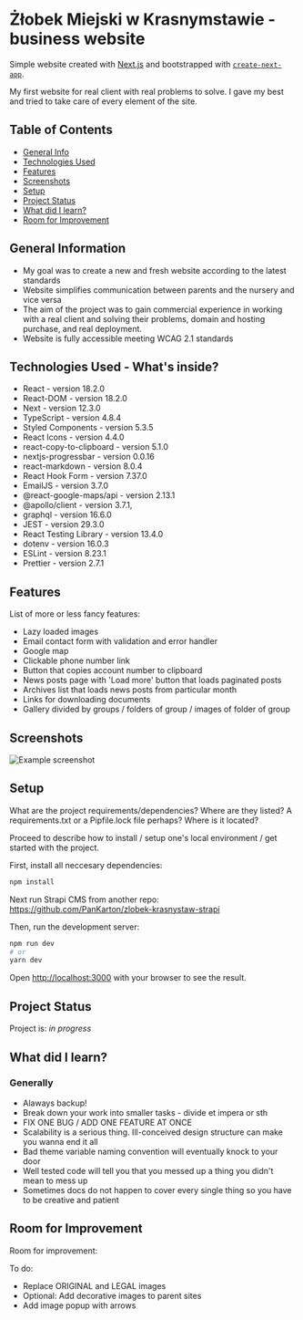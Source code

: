 # Żłobek Miejski w Krasnymstawie - business website

Simple website created with [Next.js](https://nextjs.org/) and bootstrapped with [`create-next-app`](https://github.com/vercel/next.js/tree/canary/packages/create-next-app).

My first website for real client with real problems to solve. I gave my best and tried to take care of every element of the site.

## Table of Contents

- [General Info](#general-information)
- [Technologies Used](#technologies-used)
- [Features](#features)
- [Screenshots](#screenshots)
- [Setup](#setup)
- [Project Status](#project-status)
- [What did I learn?](#what-did-I-learn?)
- [Room for Improvement](#room-for-improvement)

## General Information

- My goal was to create a new and fresh website according to the latest standards
- Website simplifies communication between parents and the nursery and vice versa
- The aim of the project was to gain commercial experience in working with a real client and solving their problems, domain and hosting purchase, and real deployment.
- Website is fully accessible meeting WCAG 2.1 standards

## Technologies Used - What's inside?

- React - version 18.2.0
- React-DOM - version 18.2.0
- Next - version 12.3.0
- TypeScript - version 4.8.4
- Styled Components - version 5.3.5
- React Icons - version 4.4.0
- react-copy-to-clipboard - version 5.1.0
- nextjs-progressbar - version 0.0.16
- react-markdown - version 8.0.4
- React Hook Form - version 7.37.0
- EmailJS - version 3.7.0
- @react-google-maps/api - version 2.13.1
- @apollo/client - version 3.7.1,
- graphql - version 16.6.0
- JEST - version 29.3.0
- React Testing Library - version 13.4.0
- dotenv - version 16.0.3
- ESLint - version 8.23.1
- Prettier - version 2.7.1

## Features

List of more or less fancy features:

- Lazy loaded images
- Email contact form with validation and error handler
- Google map
- Clickable phone number link
- Button that copies account number to clipboard
- News posts page with 'Load more' button that loads paginated posts
- Archives list that loads news posts from particular month
- Links for downloading documents
- Gallery divided by groups / folders of group / images of folder of group

## Screenshots

![Example screenshot](./img/screenshot.png)

## Setup

What are the project requirements/dependencies? Where are they listed? A requirements.txt or a Pipfile.lock file perhaps? Where is it located?

Proceed to describe how to install / setup one's local environment / get started with the project.

First, install all neccesary dependencies:

```bash
npm install
```

Next run Strapi CMS from another repo:
https://github.com/PanKarton/zlobek-krasnystaw-strapi

Then, run the development server:

```bash
npm run dev
# or
yarn dev
```

Open [http://localhost:3000](http://localhost:3000) with your browser to see the result.

## Project Status

Project is: _in progress_

## What did I learn?

### Generally

- Alaways backup!
- Break down your work into smaller tasks - divide et impera or sth
- FIX ONE BUG / ADD ONE FEATURE AT ONCE
- Scalability is a serious thing. Ill-conceived design structure can make you wanna end it all
- Bad theme variable naming convention will eventually knock to your door
- Well tested code will tell you that you messed up a thing you didn't mean to mess up
- Sometimes docs do not happen to cover every single thing so you have to be creative and patient

## Room for Improvement

Room for improvement:

To do:

- Replace ORIGINAL and LEGAL images
- Optional: Add decorative images to parent sites
- Add image popup with arrows
